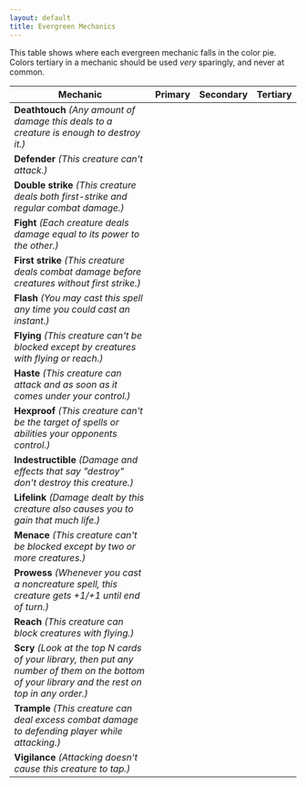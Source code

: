 ```yaml
---
layout: default
title: Evergreen Mechanics
---
```

This table shows where each evergreen mechanic falls in the color pie. Colors tertiary in a mechanic should be used *very* sparingly, and never at common.

<table class="table">
    <thead>
        <tr>
            <th>Mechanic</th>
            <th>Primary</th>
            <th>Secondary</th>
            <th>Tertiary</th>
        </tr>
    </thead>
    <tbody>
        <tr>
            <td><b>Deathtouch</b> <i>(Any amount of damage this deals to a creature is enough to destroy it.)</i></td>
            <td><i class="ms ms-cost ms-b"></i><i class="ms ms-cost ms-g"></i></td>
            <td></td>
            <td></td>
        </tr>
        <tr>
            <td><b>Defender</b> <i>(This creature can't attack.)</i></td>
            <td><i class="ms ms-cost ms-w"></i><i class="ms ms-cost ms-u"></i></td>
            <td><i class="ms ms-cost ms-b"></i><i class="ms ms-cost ms-g"></i></td>
            <td><i class="ms ms-cost ms-r"></i></td>
        </tr>
        <tr>
            <td><b>Double strike</b> <i>(This creature deals both first-strike and regular combat damage.)</i></td>
            <td><i class="ms ms-cost ms-w"></i><i class="ms ms-cost ms-r"></i></td>
            <td></td>
            <td></td>
        </tr>
        <tr>
            <td><b>Fight</b> <i>(Each creature deals damage equal to its power to the other.)</i></td>
            <td><i class="ms ms-cost ms-g"></i></td>
            <td><i class="ms ms-cost ms-r"></i></td>
            <td></td>
        </tr>
        <tr>
            <td><b>First strike</b> <i>(This creature deals combat damage before creatures without first strike.)</i></td>
            <td><i class="ms ms-cost ms-w"></i><i class="ms ms-cost ms-r"></i></td>
            <td></td>
            <td><i class="ms ms-cost ms-b"></i></td>
        </tr>
        <tr>
            <td><b>Flash</b> <i>(You may cast this spell any time you could cast an instant.)</i></td>
            <td><i class="ms ms-cost ms-u"></i></td>
            <td><i class="ms ms-cost ms-g"></i></td>
            <td>
                <div class="row">
                    <div class="col-sm-12">
                        <i class="ms ms-cost ms-w"></i><i class="ms ms-cost ms-b"></i>
                    </div>
                </div>
                <div class="row">
                    <div class="col-sm-12">
                        <i class="ms ms-cost ms-r"></i>
                    </div>
                </div>
            </td>
        </tr>
        <tr>
            <td><b>Flying</b> <i>(This creature can't be blocked except by creatures with flying or reach.)</i></td>
            <td><i class="ms ms-cost ms-w"></i><i class="ms ms-cost ms-u"></i></td>
            <td><i class="ms ms-cost ms-b"></i></td>
            <td><i class="ms ms-cost ms-r"></i></td>
        </tr>
        <tr>
            <td><b>Haste</b> <i>(This creature can attack and <i class="ms ms-cost ms-tap"></i> as soon as it comes under your control.)</i></td>
            <td><i class="ms ms-cost ms-r"></i></td>
            <td><i class="ms ms-cost ms-b"></i></td>
            <td><i class="ms ms-cost ms-g"></i></td>
        </tr>
        <tr>
            <td><b>Hexproof</b> <i>(This creature can't be the target of spells or abilities your opponents control.)</i></td>
            <td><i class="ms ms-cost ms-u"></i></td>
            <td><i class="ms ms-cost ms-g"></i></td>
            <td><i class="ms ms-cost ms-b"></i></td>
        </tr>
        <tr>
            <td><b>Indestructible</b> <i>(Damage and effects that say "destroy" don't destroy this creature.)</i></td>
            <td><i class="ms ms-cost ms-w"></i></td>
            <td><i class="ms ms-cost ms-g"></i></td>
            <td>
                <div class="row">
                    <div class="col-sm-12">
                        <i class="ms ms-cost ms-u"></i><i class="ms ms-cost ms-b"></i>
                    </div>
                </div>
                <div class="row">
                    <div class="col-sm-12">
                        <i class="ms ms-cost ms-r"></i>
                    </div>
                </div>
            </td>
        </tr>
        <tr>
            <td><b>Lifelink</b> <i>(Damage dealt by this creature also causes you to gain that much life.)</i></td>
            <td><i class="ms ms-cost ms-w"></i><i class="ms ms-cost ms-b"></i></td>
            <td></td>
            <td></td>
        </tr>
        <tr>
            <td><b>Menace</b> <i>(This creature can't be blocked except by two or more creatures.)</i></td>
            <td><i class="ms ms-cost ms-b"></i></td>
            <td><i class="ms ms-cost ms-r"></i></td>
            <td><i class="ms ms-cost ms-g"></i></td>
        </tr>
        <tr>
            <td><b>Prowess</b> <i>(Whenever you cast a noncreature spell, this creature gets +1/+1 until end of turn.)</i></td>
            <td><i class="ms ms-cost ms-u"></i></td>
            <td><i class="ms ms-cost ms-r"></i></td>
            <td><i class="ms ms-cost ms-w"></i></td>
        </tr>
        <tr>
            <td><b>Reach</b> <i>(This creature can block creatures with flying.)</i></td>
            <td><i class="ms ms-cost ms-g"></i></td>
            <td><i class="ms ms-cost ms-r"></i></td>
            <td><i class="ms ms-cost ms-w"></i></td>
        </tr>
        <tr>
            <td><b>Scry</b> <i>(Look at the top N cards of your library, then put any number of them on the bottom of your library and the rest on top in any order.)</i></td>
            <td><i class="ms ms-cost ms-u"></i></td>
            <td>
                <div class="row">
                    <div class="col-sm-12">
                        <i class="ms ms-cost ms-w"></i><i class="ms ms-cost ms-b"></i>
                    </div>
                </div>
                <div class="row">
                    <div class="col-sm-12">
                        <i class="ms ms-cost ms-r"></i><i class="ms ms-cost ms-g"></i>
                    </div>
                </div>
            </td>
            <td></td>
        </tr>
        <tr>
            <td><b>Trample</b> <i>(This creature can deal excess combat damage to defending player while attacking.)</i></td>
            <td><i class="ms ms-cost ms-g"></i></td>
            <td><i class="ms ms-cost ms-r"></i></td>
            <td><i class="ms ms-cost ms-b"></i></td>
        </tr>
        <tr>
            <td><b>Vigilance</b> <i>(Attacking doesn't cause this creature to tap.)</i></td>
            <td><i class="ms ms-cost ms-w"></i></td>
            <td><i class="ms ms-cost ms-g"></i></td>
            <td></td>
        </tr>
    </tbody>
</table>